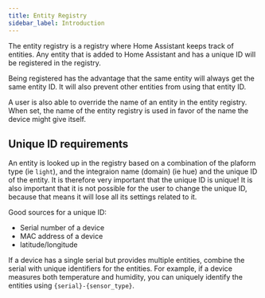 ```yaml
---
title: Entity Registry
sidebar_label: Introduction
---
```


The entity registry is a registry where Home Assistant keeps track of entities. Any entity that is added to Home Assistant and has a unique ID will be registered in the registry.

Being registered has the advantage that the same entity will always get the same entity ID. It will also prevent other entities from using that entity ID.

A user is also able to override the name of an entity in the entity registry. When set, the name of the entity registry is used in favor of the name the device might give itself.

## Unique ID requirements

An entity is looked up in the registry based on a combination of the plaform type (ie `light`), and the integraion name (domain) (ie hue) and the unique ID of the entity. It is therefore very important that the unique ID is unique! It is also important that it is not possible for the user to change the unique ID, because that means it will lose all its settings related to it.

Good sources for a unique ID:

 - Serial number of a device
 - MAC address of a device
 - latitude/longitude

If a device has a single serial but provides multiple entities, combine the serial with unique identifiers for the entities. For example, if a device measures both temperature and humidity, you can uniquely identify the entities using `{serial}-{sensor_type}`.
